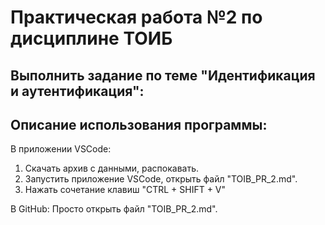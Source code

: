 # Практическая работа №2 по дисциплине ТОИБ

Выполнить задание по теме "Идентификация и аутентификация":
-----
Описание использования программы:
-----
В приложении VSCode:
1) Скачать архив с данными, распокавать.
2) Запустить приложение VSCode, открыть файл "TOIB_PR_2.md".
3) Нажать сочетание клавиш "CTRL + SHIFT + V"

В GitHub:
Просто открыть файл "TOIB_PR_2.md".
